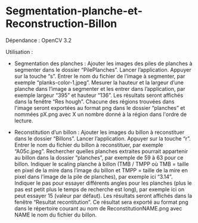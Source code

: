# Segmentation-planche-et-Reconstruction-Billon

Dépendance : OpenCV 3.2

Utilisation : 
- Segmentation des planches :
Ajouter les images des piles de planches à segmenter dans le dossier “PilePlanches”.
Lancer l’application.
Appuyer sur la touche “s”.
Entrer le nom du fichier de l’image à segmenter, par exemple “planks-color-1.jpeg”.
Mesurer la hauteur et la largeur d’une planche dans l’image a segmenter et les entrer dans l’application, par exemple largeur “395” et hauteur “136”.
Les résultats seront affichés dans la fenêtre “Res hough”.
Chacune des régions trouvées dans l'image seront exportées au format png dans le dossier “planches” et nommées pX.png avec X un nombre donné à la région dans l'ordre de lecture.

- Reconstitution d’un billon : 
Ajouter les images du billon à reconstituer dans le dossier “Billons”.
Lancer l’application.
Appuyer sur la touche “r”.
Entrer le nom du fichier du billon à reconstituer, par exemple “A05c.jpeg”.
Rechercher quelles planches extraites pourrait appartenir au billon dans la dossier “planches”, par exemple de 59 à 63 pour ce billon.
Indiquer le scaling planche à billon (TMB / TMPP où TMB = taille en pixel de la mire dans l’image du billon et TMPP = taille de la mire en pixel dans l’image de la pile de planches), par exemple ici “3.14”.
Indiquer le pas pour essayer différents angles pour les planches (plus le pas est petit plus le temps de recherche est long), par exemple ici on peut essayer 15 (valeur par défaut).
Les résultats seront affichés dans la fenêtre “Resultat recontitution”.
Ce résultat sera exporté au format png dans le répertoire courant au nom de ReconstitutionNAME.png avec NAME le nom du fichier du billon.
